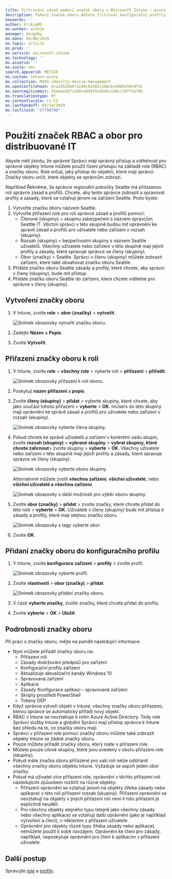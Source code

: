 ```yaml
---
title: Filtrování zásad pomocí značek oboru v Microsoft Intune – Azure | Microsoft Docs
description: Pomocí značek oboru můžete filtrovat konfigurační profily pro konkrétní role.
keywords: ''
author: ErikjeMS
ms.author: erikje
manager: dougeby
ms.date: 03/08/2019
ms.topic: article
ms.prod: ''
ms.service: microsoft-intune
ms.technology: ''
ms.assetid: ''
ms.suite: ems
search.appverid: MET150
ms.custom: intune-azure
ms.collection: M365-identity-device-management
ms.openlocfilehash: bca2d52bb47a149c6a36bc1b8cbc4d65e50c0f4c
ms.sourcegitcommit: 25e6aa3bfce58ce8d9f8c054bc338cc3dff4a78b
ms.translationtype: MT
ms.contentlocale: cs-CZ
ms.lasthandoff: 03/14/2019
ms.locfileid: "57756798"
---
```

# <a name="use-rbac-and-scope-tags-for-distributed-it"></a>Použití značek RBAC a obor pro distribuované IT

Abyste měli jistotu, že správné Správci mají správný přístup a viditelnost pro správné objekty Intune můžete použít řízení přístupu na základě role (RBAC) a značky oboru. Role určují, jaký přístup do objektů, které mají správci. Značky oboru určit, které objekty se správcům zobrazí.

Například Řekněme, že správce regionální pobočky Seattle má přiřazenou roli správce zásad a profilů. Chcete, aby tento správce zobrazit a spravovat profily a zásady, které se vztahují jenom na zařízení Seattle. Proto byste:

1. Vytvořte značku oboru názvem Seattle.
2. Vytvořte přiřazení role pro roli správce zásad a profilů pomocí: 
    - Členové (skupiny) = skupinu zabezpečení s názvem správcům Seattle IT. Všichni správci v této skupině budou mít oprávnění ke správě zásad a profilů pro uživatele nebo zařízení v rozsah (skupiny).
    - Rozsah (skupiny) = bezpečnostní skupiny s názvem Seattle uživatelů. Všechny uživatele nebo zařízení v této skupině mají jejich profily a zásady, které spravuje správce ve členy (skupiny). 
    - Obor (značky) = Seattle. Správci v členu (skupiny) můžete zobrazit zařízení, které také obsahovat značku oboru Seattle.
3. Přidáte značku oboru Seattle zásady a profily, které chcete, aby správci v členy (skupiny), bude mít přístup.
4. Přidáte značku oboru Seattle do zařízení, která chcete viditelné pro správce v členy (skupiny). 


## <a name="to-create-a-scope-tag"></a>Vytvoření značky oboru

1. V Intune, zvolte **role** > **obor (značky)** > **vytvořit**.

    ![Snímek obrazovky vytvořit značku oboru.](./media/scope-tags/create-scope-tag.png)

2. Zadejte **Název** a **Popis**.
3. Zvolte **Vytvořit**.

## <a name="to-assign-a-scope-tag-to-a-role"></a>Přiřazení značky oboru k roli

1. V Intune, zvolte **role** > **všechny role** > vyberte roli > **přiřazení** > **přiřadit**.

    ![Snímek obrazovky přiřazení k roli oboru.](./media/scope-tags/assign-scope-to-role.png)

2. Poskytují **název přiřazení** a **popis**.
3. Zvolte **členy (skupiny)** > **přidat** > vyberte skupiny, které chcete, aby jako součást tohoto přiřazení > **vyberte**  >   **OK**. mUsers do této skupiny mají oprávnění ke správě zásad a profilů pro uživatele nebo zařízení v rozsah (skupiny).

    ![Snímek obrazovky vyberte člena skupiny.](./media/scope-tags/select-member-groups.png)

4. Pokud chcete ke správě uživatelů a zařízení v konkrétní sadu skupin, zvolte **rozsah (skupiny)** > **vybrané skupiny** > **vybrat skupiny, které chcete zahrnout**> zvolte skupiny > **vyberte** > **OK**. Všechny uživatele nebo zařízení v této skupině mají jejich profily a zásady, které spravuje správce ve členy (skupiny).

    ![Snímek obrazovky vyberte oboru skupiny.](./media/scope-tags/select-scope-groups.png)

    Alternativně můžete zvolit **všechna zařízení**, **všichni uživatelé**, nebo **všichni uživatelé a všechna zařízení**.

    ![Snímek obrazovky s další možnosti pro výběr oboru skupiny.](./media/scope-tags/scope-group-other-options.png)
    
5. Zvolte **obor (značky)** > **přidat** > zvolte značky, které chcete přidat do této role > **vyberte** > **OK**. Uživatelé v členy (skupiny) bude mít přístup k zásady a profily, které mají stejnou značku oboru.

    ![Snímek obrazovky s tagy vyberte obor.](./media/scope-tags/select-scope-tags.png)

6. Zvolte **OK**. 

## <a name="to-add-a-scope-tag-to-a-configuration-profile"></a>Přidaní značky oboru do konfiguračního profilu
1. V Intune, zvolte **konfigurace zařízení** > **profily** > zvolte profil.

    ![Snímek obrazovky vyberte profil.](./media/scope-tags/choose-profile.png)

2. Zvolte **vlastnosti** > **obor (značky)** > **přidat**.

    ![Snímek obrazovky přidání značky oboru.](./media/scope-tags/add-scope-tags.png)

3. V části **vyberte značky**, zvolte značky, které chcete přidat do profilu.
4. Zvolte **vyberte** > **OK** > **Uložit**.

## <a name="scope-tag-details"></a>Podrobnosti značky oboru
Při práci s značky oboru, mějte na paměti následující informace:

- Nyní můžete přiřadit značky oboru na:
    - Přiřazení rolí
    - Zásady dodržování předpisů pro zařízení
    - Konfigurační profily zařízení
    - Aktualizuje aktualizační kanály Windows 10
    - Spravovaná zařízení
    - Aplikace
    - Zásady Konfigurace aplikací – spravovaná zařízení
    - Skripty prostředí PowerShell
    - Tokeny DEP
- Když správce vytvoří objekt v Intune, všechny značky oboru přiřazeno, kterou správce se automaticky přiřadí nový objekt.
- RBAC v Intune se nevztahuje k rolím Azure Active Directory. Tedy role Správci služby Intune a globální Správci mají přístup správce k Intune bez ohledu na to, co značky oboru mají.
- Správci v přiřazení role pomocí značky oboru můžete také zobrazit objekty Intune se žádné značky oboru.
- Pouze můžete přiřadit značky oboru, který máte v přiřazení role.
- Můžete pouze cílové skupiny, které jsou uvedeny v oboru přiřazení role (skupiny).
- Pokud máte značka oboru přiřazené pro vaši roli nelze odstranit všechny značky oboru objektu Intune. Vyžaduje se aspoň jeden obor značky.
- Pokud má uživatel více přiřazení role, oprávnění v těchto přiřazení rolí následujícím způsobem rozšířit na různé objekty:
    - Přiřazení oprávnění se vztahují jenom na objekty (třeba zásady nebo aplikace) v této roli přiřazení rozsah (skupiny). Přiřazení oprávnění se nevztahují na objekty v jiných přiřazení rolí není-li toto přiřazení je explicitně neudělí.
    - Pro všechny objekty stejného typu (stejně jako všechny zásady nebo všechny aplikace) se vztahují další oprávnění (jako je například vytvoření a čtení), v některém z přiřazení uživatele.
    - Oprávnění pro objekty různé typy (třeba zásady nebo aplikace), nemůžete použít k sobě navzájem. Oprávnění ke čtení pro zásady, například, neposkytuje oprávnění pro čtení k aplikacím v přiřazení uživatele.





## <a name="next-steps"></a>Další postup

Spravujte [role](role-based-access-control.md) a [profily](device-profile-assign.md).
